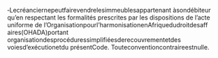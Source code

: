 ‐Lecréanciernepeutfairevendrelesimmeublesappartenant àsondébiteur qu’en respectant les formalités prescrites par les dispositions de l’acte uniforme de l’Organisationpourl’harmonisationenAfriquedudroitdesaff aires(OHADA)portant organisationdesprocéduressimplifiéesderecouvrementetdes voiesd’exécutionetdu présentCode.
Touteconventioncontraireestnulle.